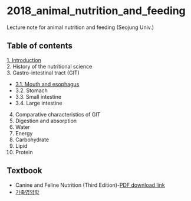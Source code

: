 # 2018_animal_nutrition_and_feeding
Lecture note for animal nutrition and feeding (Seojung Univ.)

## Table of contents
[1. Introduction](https://youngjunna.github.io/2018/02/02/CANF-Introduction/)  
2. History of the nutritional science  
3. Gastro-intestinal tract (GIT)  
  + [3.1. Mouth and esophagus](https://youngjunna.github.io/2018/02/05/CANF-Mouth)  
  + 3.2. Stomach  
  + 3.3. Small intestine  
  + 3.4. Large intestine  
4. Comparative characteristics of GIT  
5. Digestion and absorption  
6. Water  
7. Energy  
8. Carbohydrate  
9. Lipid  
10. Protein  


## Textbook
- Canine and Feline Nutrition (Third Edition)-[PDF download link](http://library.aceondo.net/ebooks/Home_Economics/Canine_and_Feline_Nutrition.pdf)
- [가축영양학](http://press.knou.ac.kr/goods/textBookView.do?condCmdtCode=9788920909443&condLscValue=001&condYr=&condSmst=)
